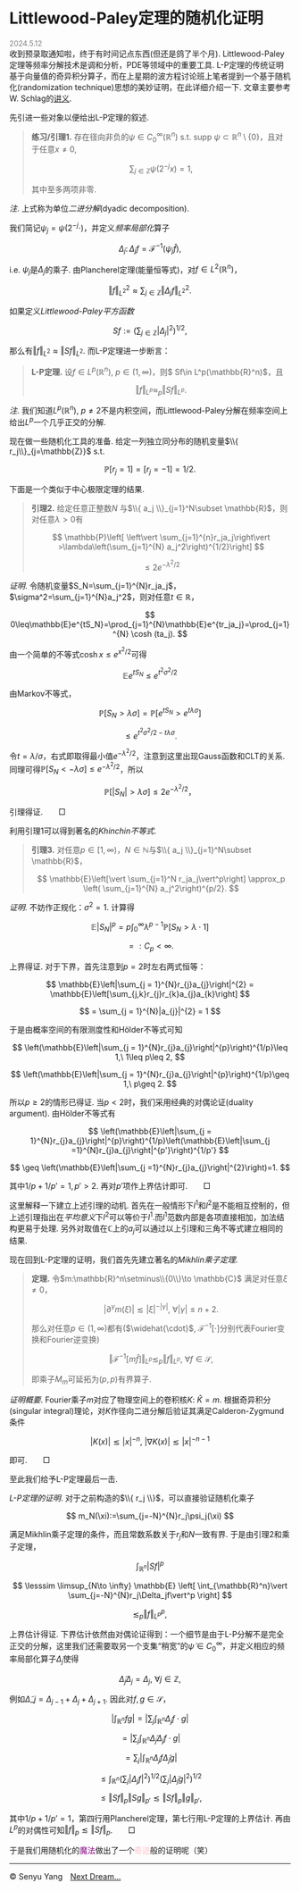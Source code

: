 <style>
.bjimg{
  position: fixed;
  top: 0;
  left: 0;
  width:100%;
height:100%;
min-width: 1000px;
z-index:-10;
zoom: 1;
  background-image: url();
  background-repeat: no-repeat;
  background-size: contain;
  background-position: center 0;
  opacity: 0.3;
  }
</style>
<head>
<script src="https://cdn.mathjax.org/mathjax/latest/MathJax.js?config=TeX-AMS-MML_HTMLorMML" type="text/javascript"></script>
    <script type="text/x-mathjax-config">
        MathJax.Hub.Config({
            tex2jax: {
            skipTags: ['script', 'noscript', 'style', 'textarea', 'pre'],
            inlineMath: [['$','$']]
            }
        });
    </script>
</head>
<div class="bjimg"></div>

# Littlewood-Paley定理的随机化证明

<font size="2" color="grey">2024.5.12</font><br/>
收到预录取通知啦，终于有时间记点东西(但还是鸽了半个月). Littlewood-Paley定理等频率分解技术是调和分析，PDE等领域中的重要工具. L-P定理的传统证明基于向量值的奇异积分算子，而在上星期的波方程讨论班上笔者提到一个基于随机化(randomization technique)思想的美妙证明，在此详细介绍一下. 文章主要参考W. Schlag的[讲义](https://gauss.math.yale.edu/~ws442/harmonicnotes_old.pdf).

先引进一些对象以便给出L-P定理的叙述.

>**练习/引理1.** 存在径向非负的$\psi\in C_0^{\infty}(\mathbb{R}^n)$ s.t. $\mathrm{supp} \ \psi\subset \mathbb{R}^n\setminus\{0\}$，且对于任意$x\neq 0$, 
>
>$$
\sum_{j\in\mathbb{Z}} \psi(2^{-j}x)=1,
$$
>
>其中至多两项非零.<br>

*注*. 上式称为单位*二进分解*(dyadic decomposition).<br/>

我们简记$\psi_j=\psi(2^{-j}\cdot)$，并定义*频率局部化*算子

$$
\Delta_j\colon \Delta_jf=\mathcal{F}^{-1}(\psi_j\hat{f}),
$$

i.e. $\psi_j$是$\Delta_j$的乘子. 由Plancherel定理(能量恒等式)，对$f\in L^2(\mathbb{R}^n)$，

$$
\Vert f\Vert_{L^2}^2\approx \sum_{j\in\mathbb{Z}} \Vert \Delta_jf\Vert_{L^2}^2.
$$ 

如果定义*Littlewood-Paley平方函数*

$$
Sf:=\left( \sum_{j\in \mathbb{Z}} \vert \Delta_j\vert^2 \right)^{1/2},
$$

那么有$\Vert f\Vert_{L^2}\approx \Vert Sf\Vert_{L^2}$. 而L-P定理进一步断言：

>**L-P定理.** 设$f\in L^p(\mathbb{R}^n)$, $p\in (1,\infty)$，则$ Sf\in L^p(\mathbb{R}^n)$，且
>
>$$
\Vert f\Vert_{L^p}\approx_p \Vert Sf\Vert_{L^p}.
$$

*注*. 我们知道$L^p(\mathbb{R}^n)$, $p\neq 2$不是内积空间，而Littlewood-Paley分解在频率空间上给出$L^p$一个几乎正交的分解.<br/>

现在做一些随机化工具的准备. 给定一列独立同分布的随机变量$\\{ r_j\\}_{j=\mathbb{Z}}$ s.t. 

$$
\mathbb{P}[r_j=1]=\mathbb[r_j=-1]=1/2.
$$

下面是一个类似于中心极限定理的结果.

>**引理2.** 给定任意正整数$N$ 与$\\{ a_j \\}_{j=1}^N\subset \mathbb{R}$，则对任意$\lambda>0$有
>
>$$
 \mathbb{P}\left[ \left\vert \sum_{j=1}^{n}r_ja_j\right\vert >\lambda\left(\sum_{j=1}^{N}  a_j^2\right)^{1/2}\right]
$$
>
>$$
\leq 2e^{-\lambda^2/2}
$$

*证明*. 令随机变量$S_N=\sum_{j=1}^{N}r_ja_j$，$\sigma^2=\sum_{j=1}^{N}a_j^2$，则对任意$t\in\mathbb{R}$，

$$
0\leq\mathbb{E}e^{tS_N}=\prod_{j=1}^{N}\mathbb{E}e^{tr_ja_j}=\prod_{j=1}^{N} \cosh (ta_j).
$$

由一个简单的不等式$\cosh x\leq e^{x^2/2}$可得

$$
\mathbb{E}e^{tS_N}\leq e^{t^2\sigma^2/2}
$$

由Markov不等式，

$$
\mathbb{P}[S_N>\lambda\sigma]=\mathbb{P}[e^{tS_N}>e^{t\lambda\sigma}]
$$

$$
\leq e^{t^2\sigma^2/2-t\lambda\sigma}.
$$

令$t=\lambda/\sigma$，右式即取得最小值$e^{-\lambda^2/2}$，注意到这里出现Gauss函数和CLT的关系. 同理可得$\mathbb{P}[S_N<-\lambda\sigma]\leq e^{-\lambda^2/2}$，所以

$$
\mathbb{P}[\vert S_N\vert >\lambda\sigma]\leq 2e^{-\lambda^2/2}，
$$

引理得证.&emsp;&emsp;$\Box$

利用引理1可以得到著名的*Khinchin不等式*.

>**引理3.** 对任意$p\in [1,\infty)$，$N\in \mathbb{N}$与$\\{ a_j \\}_{j=1}^N\subset \mathbb{R}$，
>
>$$
 \mathbb{E}\left[\vert \sum_{j=1}^N r_ja_j\vert^p\right] \approx_p \left( \sum_{j=1}^{N} a_j^2\right)^{p/2}.
$$

*证明*. 不妨作正规化：$\sigma^2=1$. 计算得

$$
\mathbb{E}\vert S_N\vert^p = p\int_{0}^{\infty} \lambda^{p-1}\mathbb{P}[S_N>\lambda\cdot 1]
$$

$$
=:C_p<\infty. 
$$

上界得证. 对于下界，首先注意到$p=2$时左右两式恒等：

$$
\mathbb{E}\left|\sum_{j = 1}^{N}r_{j}a_{j}\right|^{2} = \mathbb{E}\left[\sum_{j,k}r_{j}r_{k}a_{j}a_{k}\right] 
$$

$$
= \sum_{j = 1}^{N}|a_{j}|^{2} = 1
$$

于是由概率空间的有限测度性和Hölder不等式可知

$$
\left(\mathbb{E}\left|\sum_{j = 1}^{N}r_{j}a_{j}\right|^{p}\right)^{1/p}\leq 1,\ 1\leq p\leq 2,
$$

$$
\left(\mathbb{E}\left|\sum_{j = 1}^{N}r_{j}a_{j}\right|^{p}\right)^{1/p}\geq 1,\ p\geq 2.
$$

所以$p\geq 2$的情形已得证. 当$p<2$时，我们采用经典的对偶论证(duality argument). 由Hölder不等式有

$$
\left(\mathbb{E}\left|\sum_{j = 1}^{N}r_{j}a_{j}\right|^{p}\right)^{1/p}\left(\mathbb{E}\left|\sum_{j =1}^{N}r_{j}a_{j}\right|^{p'}\right)^{1/p'}
$$

$$
\geq \left(\mathbb{E}\left|\sum_{j =1}^{N}r_{j}a_{j}\right|^{2}\right)=1.
$$

其中$1/p+1/p'=1, p'>2$. 再对$p'$项作上界估计即可.&emsp;&emsp;$\Box$

这里解释一下建立上述引理的动机. 首先在一般情形下$l^1$和$l^2$是不能相互控制的，但上述引理指出在*平均意义*下$l^2$可以等价于$l^1$.而$l^1$范数内部是各项直接相加，加法结构更易于处理.  另外对取值在$\mathbb{C}$上的$a_j$可以通过以上引理和三角不等式建立相同的结果.<br/>  

现在回到L-P定理的证明，我们首先先建立著名的*Mikhlin乘子定理*.

>**定理.** 令$m:\mathbb{R}^n\setminus\\{0\\}\to \mathbb{C}$ 满足对任意$\xi\neq 0$，
>
>$$
\vert \partial^{\gamma}m(\xi)\vert\lesssim \vert\xi\vert^{-\vert\gamma\vert},\ \forall \vert\gamma\vert\leq n+2.
$$
>
>那么对任意$p\in (1,\infty)$都有($\widehat{\cdot}$, $\mathcal{F}^{-1}[\cdot]$分别代表Fourier变换和Fourier逆变换)
>
>$$
\Vert\mathcal{F}^{-1}[m\widehat{f}]\Vert_{L^p}\lesssim_p \Vert f\Vert_{L^p},\ \forall f\in\mathcal{S},
$$
>
>即乘子$M_m$可延拓为$(p,p)$有界算子.

*证明概要*. Fourier乘子$m$对应了物理空间上的卷积核$K:\ \hat{K}=m$. 根据奇异积分(singular integral)理论，对$K$作径向二进分解后验证其满足Calderon-Zygmund条件

$$
\vert K(x)\vert\lesssim \vert x\vert^{-n},\ \vert \nabla K(x)\vert\lesssim \vert x\vert^{-n-1}
$$

即可.&emsp;&emsp;$\Box$

至此我们给予L-P定理最后一击.

*L-P定理的证明*. 对于之前构造的$\\{ r_j \\}$，可以直接验证随机化乘子

$$
m_N(\xi):=\sum_{j=-N}^{N}r_j\psi_j(\xi)
$$

满足Mikhlin乘子定理的条件，而且常数系数关于$r_j$和$N$一致有界. 于是由引理2和乘子定理，

$$
\int_{\mathbb{R}^n} \vert Sf\vert^p
$$

$$
\lesssim \limsup_{N\to \infty} \mathbb{E} \left[ \int_{\mathbb{R}^n}\vert \sum_{j=-N}^{N}r_j\Delta_jf\vert^p \right]
$$

$$
\lesssim_p \Vert f\Vert_{L^p}^p, 
$$

上界估计得证. 下界估计依然由对偶论证得到：一个细节是由于L-P分解不是完全正交的分解，这里我们还需要取另一个支集“稍宽”的$\tilde{\psi}\in C_0^{\infty}$，并定义相应的频率局部化算子$\tilde{\Delta}_j$使得

$$ 
\tilde{\Delta}_j\Delta_j=\Delta_j,\ \forall j\in\mathbb{Z},
$$

例如$\tilde{\Delta}\_j=\Delta_{j-1}+\Delta_j+\Delta_{j+1}$. 因此对$f,g\in\mathcal{S}$，

$$
\vert\int_{\mathbb{R}^n} fg\vert =\vert\sum_j \int_{\mathbb{R}^n} \Delta_jf\cdot g\vert
$$

$$
=\vert\sum_j \int_{\mathbb{R}^n} \tilde{\Delta}_j\Delta_jf\cdot g\vert
$$

$$
=\sum_j \vert\int_{\mathbb{R}^n} \Delta_jf\tilde{\Delta}_jg\vert
$$

$$
\leq \int_{\mathbb{R}^n} \left(\sum_j\vert \Delta_jf\vert^2\right)^{1/2} \left( \sum_j\vert \tilde{\Delta}_jg\vert^2\right)^{1/2}
$$

$$
\leq \Vert Sf\Vert_p\Vert Sg\Vert_{p'} \lesssim \Vert Sf\Vert_p\Vert g\Vert_{p'},
$$

其中$1/p+1/p'=1$，第四行用Plancherel定理，第七行用L-P定理的上界估计. 再由$L^p$的对偶性可知$\Vert f\Vert_p\lesssim \Vert Sf\Vert_p$.&emsp;&emsp;$\Box$

于是我们用随机化的<font color="purple">魔法</font>做出了一个<font color="pink">奇迹</font>般的证明呢（笑）

<hr style="height:1px">

&copy; Senyu Yang&emsp;<a href="." target="_self" >Next Dream...</a>

